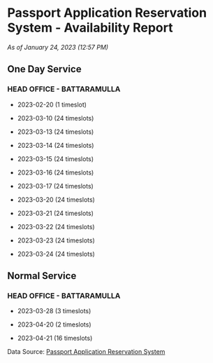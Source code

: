 # Passport Application Reservation System - Availability Report

*As of January 24, 2023 (12:57 PM)*

## One Day Service

### HEAD OFFICE - BATTARAMULLA

* 2023-02-20 (1 timeslot)

* 2023-03-10 (24 timeslots)

* 2023-03-13 (24 timeslots)

* 2023-03-14 (24 timeslots)

* 2023-03-15 (24 timeslots)

* 2023-03-16 (24 timeslots)

* 2023-03-17 (24 timeslots)

* 2023-03-20 (24 timeslots)

* 2023-03-21 (24 timeslots)

* 2023-03-22 (24 timeslots)

* 2023-03-23 (24 timeslots)

* 2023-03-24 (24 timeslots)

## Normal Service

### HEAD OFFICE - BATTARAMULLA

* 2023-03-28 (3 timeslots)

* 2023-04-20 (2 timeslots)

* 2023-04-21 (16 timeslots)

Data Source: [Passport Application Reservation System](https://eservices.immigration.gov.lk:8443/appointment/pages/reservationApplication.xhtml)